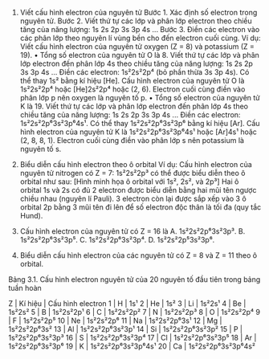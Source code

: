 1. Viết cấu hình electron của nguyên tử
Bước 1. Xác định số electron trong nguyên tử.
Bước 2. Viết thứ tự các lớp và phân lớp electron theo chiều tăng của năng lượng: 1s 2s 2p 3s 3p 4s ...
Bước 3. Điền các electron vào các phân lớp theo nguyên lí vùng bền cho đến electron cuối cùng.
Ví dụ: Viết cấu hình electron của nguyên tử oxygen (Z = 8) và potassium (Z = 19).
• Tổng số electron của nguyên tử O là 8.
  Viết thứ tự các lớp và phân lớp electron đến phân lớp 4s theo chiều tăng của năng lượng:
  1s 2s 2p 3s 3p 4s ...
  Điền các electron: 1s²2s²2p⁴ (bỏ phần thừa 3s 3p 4s).
  Có thể thay 1s² bằng kí hiệu [He]. Cấu hình electron của nguyên tử O là 1s²2s²2p⁴ hoặc [He]2s²2p⁴ hoặc (2, 6).
  Electron cuối cùng điền vào phân lớp p nên oxygen là nguyên tố p.
• Tổng số electron của nguyên tử K là 19.
  Viết thứ tự các lớp và phân lớp electron đến phân lớp 4s theo chiều tăng của năng lượng:
  1s 2s 2p 3s 3p 4s ...
  Điền các electron: 1s²2s²2p⁶3s²3p⁶4s¹.
  Có thể thay 1s²2s²2p⁶3s²3p⁶ bằng kí hiệu [Ar]. Cấu hình electron của nguyên tử K là 1s²2s²2p⁶3s²3p⁶4s¹ hoặc [Ar]4s¹ hoặc (2, 8, 8, 1).
  Electron cuối cùng điền vào phân lớp s nên potassium là nguyên tố s.

2. Biểu diễn cấu hình electron theo ô orbital
Ví dụ: Cấu hình electron của nguyên tử nitrogen có Z = 7: 1s²2s²2p³ có thể được biểu diễn theo ô orbital như sau:
[Hình minh họa ô orbital với 1s², 2s², và 2p³]
Hai ô orbital 1s và 2s có đủ 2 electron được biểu diễn bằng hai mũi tên ngược chiều nhau (nguyên lí Pauli). 3 electron còn lại được sắp xếp vào 3 ô orbital 2p bằng 3 mũi tên đi lên để số electron độc thân là tối đa (quy tắc Hund).

6. Cấu hình electron của nguyên tử có Z = 16 là
   A. 1s²2s²2p⁶3s²3p³.
   B. 1s²2s²2p⁶3s²3p⁵.
   C. 1s²2s²2p⁶3s²3p⁴.
   D. 1s²2s²2p⁵3s²3p⁶.

7. Biểu diễn cấu hình electron của các nguyên tử có Z = 8 và Z = 11 theo ô orbital.

Bảng 3.1. Cấu hình electron nguyên tử của 20 nguyên tố đầu tiên trong bảng tuần hoàn

Z | Kí hiệu | Cấu hình electron
1 | H | 1s¹
2 | He | 1s²
3 | Li | 1s²2s¹
4 | Be | 1s²2s²
5 | B | 1s²2s²2p¹
6 | C | 1s²2s²2p²
7 | N | 1s²2s²2p³
8 | O | 1s²2s²2p⁴
9 | F | 1s²2s²2p⁵
10 | Ne | 1s²2s²2p⁶
11 | Na | 1s²2s²2p⁶3s¹
12 | Mg | 1s²2s²2p⁶3s²
13 | Al | 1s²2s²2p⁶3s²3p¹
14 | Si | 1s²2s²2p⁶3s²3p²
15 | P | 1s²2s²2p⁶3s²3p³
16 | S | 1s²2s²2p⁶3s²3p⁴
17 | Cl | 1s²2s²2p⁶3s²3p⁵
18 | Ar | 1s²2s²2p⁶3s²3p⁶
19 | K | 1s²2s²2p⁶3s²3p⁶4s¹
20 | Ca | 1s²2s²2p⁶3s²3p⁶4s²
